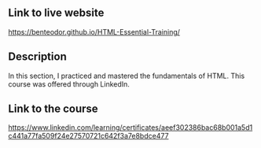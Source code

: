 

 ## Link to live website 
 https://benteodor.github.io/HTML-Essential-Training/
 ## Description 
 In this section, I practiced and mastered the fundamentals of HTML. This course was offered through LinkedIn.
 ## Link to the course 
 https://www.linkedin.com/learning/certificates/aeef302386bac68b001a5d1c441a77fa509f24e27570721c642f3a7e8bdce477
